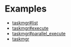 # Examples

- [taskmgr#list](./taskmgr-list.md)
- [taskmgr#execute](./taskmgr-execute.md)
- [taskmgr#parallel_execute](./taskmgr-parallel-execute.md)
- [taskmgr](./taskmgr.md)
